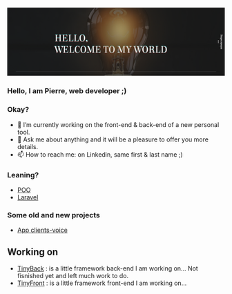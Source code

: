 ![about](linkedin.png)

### Hello, I am Pierre, web developer ;)

### Okay?
- 🔭 I’m currently working on the front-end & back-end of a new personal tool. 
- 💬 Ask me about anything and it will be a pleasure to offer you more details.
- 📫 How to reach me: on Linkedin, same first & last name ;)

### Leaning? 
- [POO](https://github.com/pierrenoel/POO-Briefing)
- [Laravel](https://github.com/pierrenoel/Laravel-Briefing)

### Some old and new projects
- [App clients-voice](https://github.com/pierrenoel/App-Clients-invoices)

## Working on
- [TinyBack](https://github.com/pierrenoel/TinyBack) : is a little framework back-end I am working on... Not fisnished yet and left much work to do.
- [TinyFront](https://github.com/pierrenoel/TInyFront) : is a little framework front-end I am working on...

